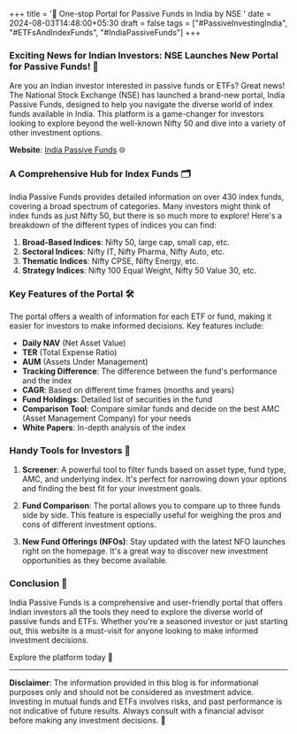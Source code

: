 +++
title = '🚀 One-stop Portal for Passive Funds in India by NSE '
date = 2024-08-03T14:48:00+05:30
draft = false
tags = ["#PassiveInvestingIndia", "#ETFsAndIndexFunds", "#IndiaPassiveFunds"]
+++

### Exciting News for Indian Investors: NSE Launches New Portal for Passive Funds! 💼

Are you an Indian investor interested in passive funds or ETFs? Great news! The National Stock Exchange (NSE) has launched a brand-new portal, India Passive Funds, designed to help you navigate the diverse world of index funds available in India. This platform is a game-changer for investors looking to explore beyond the well-known Nifty 50 and dive into a variety of other investment options.

**Website**: [India Passive Funds](https://www.indiapassivefunds.com/) 🌐

### A Comprehensive Hub for Index Funds 🗂️

India Passive Funds provides detailed information on over 430 index funds, covering a broad spectrum of categories. Many investors might think of index funds as just Nifty 50, but there is so much more to explore! Here's a breakdown of the different types of indices you can find:

1. **Broad-Based Indices**: Nifty 50, large cap, small cap, etc. 
2. **Sectoral Indices**: Nifty IT, Nifty Pharma, Nifty Auto, etc. 
3. **Thematic Indices**: Nifty CPSE, Nifty Energy, etc. 
4. **Strategy Indices**: Nifty 100 Equal Weight, Nifty 50 Value 30, etc. 

### Key Features of the Portal 🛠️

The portal offers a wealth of information for each ETF or fund, making it easier for investors to make informed decisions. Key features include:

- **Daily NAV** (Net Asset Value) 
- **TER** (Total Expense Ratio) 
- **AUM** (Assets Under Management) 
- **Tracking Difference**: The difference between the fund's performance and the index 
- **CAGR**: Based on different time frames (months and years) 
- **Fund Holdings**: Detailed list of securities in the fund 
- **Comparison Tool**: Compare similar funds and decide on the best AMC (Asset Management Company) for your needs 
- **White Papers**: In-depth analysis of the index 

### Handy Tools for Investors 🧰

1. **Screener**: A powerful tool to filter funds based on asset type, fund type, AMC, and underlying index. It's perfect for narrowing down your options and finding the best fit for your investment goals. 

2. **Fund Comparison**: The portal allows you to compare up to three funds side by side. This feature is especially useful for weighing the pros and cons of different investment options. 

3. **New Fund Offerings (NFOs)**: Stay updated with the latest NFO launches right on the homepage. It's a great way to discover new investment opportunities as they become available. 

### Conclusion 🎉

India Passive Funds is a comprehensive and user-friendly portal that offers Indian investors all the tools they need to explore the diverse world of passive funds and ETFs. Whether you're a seasoned investor or just starting out, this website is a must-visit for anyone looking to make informed investment decisions.

Explore the platform today  🚀

---

**Disclaimer**: The information provided in this blog is for informational purposes only and should not be considered as investment advice. Investing in mutual funds and ETFs involves risks, and past performance is not indicative of future results. Always consult with a financial advisor before making any investment decisions. 📢